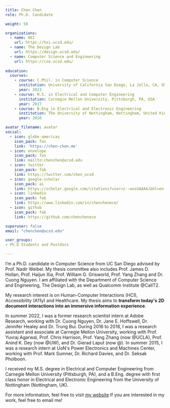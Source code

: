 ```yaml
---
title: Chen Chen
role: Ph.D. Candidate

weight: 50

organizations:
  - name: HXI
    url: https://hxi.ucsd.edu/
  - name: The Design Lab
    url: https://design.ucsd.edu/
  - name: Computer Science and Engineering
    url: https://cse.ucsd.edu/
    
education:
  courses:
    - course: C.Phil. in Computer Science
      institution: University of California San Diego, La Jolla, CA, USA
      year: 2023
    - course: M.S. in Electrical and Computer Engineering
      institution: Carnegie Mellon University, Pittsburgh, PA, USA
      year: 2017
    - course: B.Eng in Electrical and Electronic Engineering
      institution: The University of Nottingham, Nottingham, United Kingdom
      year: 2016

avatar_filename: avatar
social:
  - icon: globe-americas
    icon_pack: fas
    link: 'https://chen-chen.me'
  - icon: envelope
    icon_pack: fas
    link: mailto:chenchen@ucsd.edu
  - icon: twitter
    icon_pack: fab
    link: https://twitter.com/chen_ucsd
  - icon: google-scholar
    icon_pack: ai
    link: https://scholar.google.com/citations?user=z--wnsUAAAAJ&hl=en
  - icon: linkedin
    icon_pack: fab
    link: https://www.linkedin.com/in/chenchenece/
  - icon: github
    icon_pack: fab
    link: https://github.com/chenchenece

superuser: false
email: "chenchen@ucsd.edu"

user_groups:
- Ph.D Students and Postdocs

---
```

I’m a Ph.D. candidate in Computer Science from UC San Diego advised by Prof. Nadir Weibel. My thesis committee also includes Prof. James D. Hollan, Prof. Haijun Xia, Prof. William G. Grisworld, Prof. Yang Zhang and Dr. Cuong Nguyen. I am affiliated with the Department of Computer Science and Engineering, The Design Lab, as well as Qualcomm Institute @CalIT2.

My research interest is on Human-Computer Interactions (HCI), Accessibility (A11y) and Healthcare. My thesis aims to **transform today's 2D document interactions into an immersive information experience**.

In summer 2022, I was a former research scientist intern at Adobe Research, working with Dr. Cuong Nguyen, Dr. Jane E. Hoffswell, Dr. Jennifer Healey and Dr. Trung Bui. During 2016 to 2018, I was a research assistant and associate at Carnegie Mellon University, working with Prof. Yuvraj Agarwal, Prof. Chris Harrison, Prof. Yang Zhang (now @UCLA), Prof. Anind K. Dey (now @UW), and Dr. Gierad Laput (now @). In summer 2015, I was a research intern at UoN's Power Electronics and Machines Center, working with Prof. Mark Sumner, Dr. Richard Davies, and Dr. Seksak Pholboon.

I received my M.S. degree in Electrical and Computer Engineering from Carnegie Mellon University (Pittsburgh, PA), and a B.Eng. degree with first class honor in Electrical and Electronic Engineering from the University of Nottingham (Nottingham, UK).

For more information, feel free to visit [my website](https://chen-chen.me) If you are interested in my work, feel free to email me!
